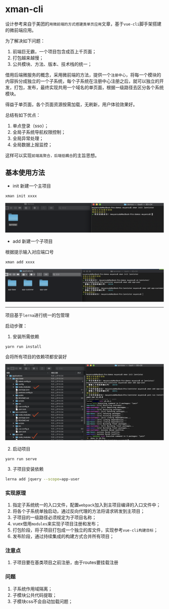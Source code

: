 # xman-cli

设计参考来自于美团的`用微前端的方式搭建类单页应用`文章，基于`vue-cli`脚手架搭建的微前端应用。

为了解决如下问题：

1. 前端巨无霸，一个项目包含成百上千页面；
2. 打包越来越慢；
3. 公共模块、方法、版本、技术栈的统一；

借用后端微服务的概念，采用微前端的方法，提供一个`注册中心`，将每一个模块的内容拆分成独立的一个子系统，每个子系统在注册中心注册之后，就可以独立的开发，打包，发布，最终实现共用一个域名的单页面，根据一级路径去区分各个系统模块。

得益于单页面，各个页面资源按需加载，无刷新，用户体验效果好。

总结有如下优点：

1. 单点登录（sso）；
2. 全局子系统导航权限控制；
3. 全局异常处理；
4. 全局数据上报监控；

这样可以实现`前端高聚合，后端低耦合`的主旨思想。

## 基本使用方法

- init 新建一个主项目

```bash
xman init xxxx
```

![初始化项目](./doc/images/0.png)

- add 新建一个子项目

根据提示输入对应端口号

```bash
xman add xxxx
```

![新建子项目](./doc/images/1.png)

---

项目基于`lerna`进行统一的包管理

启动步骤：

1. 安装所需依赖

```base
yarn run install
```

会将所有项目的依赖项都安装好

![安装好所有项目依赖](./doc/images/2.png)

2. 启动项目

```base
yarn run serve
```

3. 子项目安装依赖

```bash
lerna add jquery --scope=app-user
```

### 实现原理

1. 指定子系统统一的入口文件，配置`webpack`加入到主项目编译的入口文件中；
2. 将各个子系统单独启动，通过反向代理的方法将请求转发到主项目；
3. 子项目的一级路径必须规定为子项目名称；
4. vuex借用`modules`来实现子项目注册和发布；
5. 打包阶段，将子项目打包成一个独立的库文件，实现参考`vue-cli构建目标`；
6. 发布阶段，通过持续集成的构建方式合并所有项目；



### 注意点

1. 子项目要在基类项目之前注册，由于routes要挂载注册


### 问题

1. 子系统作用域隔离；
2. 子模块公共代码提取；
3. 子模块css不会自动加载问题；
